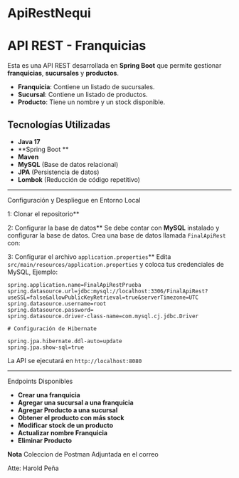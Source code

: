 # ApiRestNequi

# API REST - Franquicias

Esta es una API REST desarrollada en **Spring Boot** que permite gestionar **franquicias**, **sucursales** y **productos**. 

- **Franquicia**: Contiene un listado de sucursales.
- **Sucursal**: Contiene un listado de productos.
- **Producto**: Tiene un nombre y un stock disponible.

## Tecnologías Utilizadas
- **Java 17**
- **Spring Boot **
- **Maven**
- **MySQL** (Base de datos relacional)
- **JPA** (Persistencia de datos)
- **Lombok** (Reducción de código repetitivo)

---
 Configuración y Despliegue en Entorno Local

1: Clonar el repositorio**

2: Configurar la base de datos**
Se debe contar con **MySQL** instalado y configurar la base de datos. Crea una base de datos llamada `FinalApiRest` con:


3: Configurar el archivo `application.properties`**
Edita `src/main/resources/application.properties` y coloca tus credenciales de MySQL, Ejemplo:
```properties
spring.application.name=FinalApiRestPrueba
spring.datasource.url=jdbc:mysql://localhost:3306/FinalApiRest?useSSL=false&allowPublicKeyRetrieval=true&serverTimezone=UTC
spring.datasource.username=root
spring.datasource.password=
spring.datasource.driver-class-name=com.mysql.cj.jdbc.Driver

# Configuración de Hibernate

spring.jpa.hibernate.ddl-auto=update
spring.jpa.show-sql=true
```

La API se ejecutará en `http://localhost:8080`

---

Endpoints Disponibles


- **Crear una franquicia**
- **Agregar una sucursal a una franquicia**
- **Agregar Producto a una sucursal**
- **Obtener el producto con más stock**
- **Modificar stock de un producto**
- **Actualizar nombre Franquicia**
- **Eliminar Producto**

  
**Nota**
  Coleccion de Postman Adjuntada en el correo

  Atte: Harold Peña


